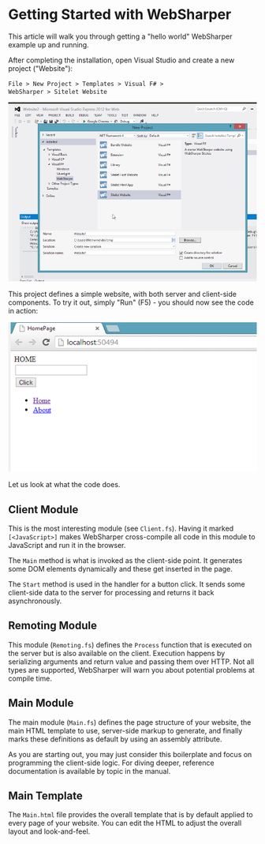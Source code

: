 # Getting Started with WebSharper

This article will walk you through getting a "hello world" WebSharper
example up and running.

After completing the installation, open Visual Studio and create a new
project ("Website"):

    File > New Project > Templates > Visual F# >
    WebSharper > Sitelet Website

![New Project Screenshot](images/GettingStarted-1.png)

This project defines a simple website, with both server and
client-side components.  To try it out, simply "Run" (F5) - you should
now see the code in action:

![Sample App Screenshot](images/GettingStarted-2.png)

Let us look at what the code does.

## Client Module

This is the most interesting module (see `Client.fs`). Having it
marked `[<JavaScript>]` makes WebSharper cross-compile all code in
this module to JavaScript and run it in the browser.

The `Main` method is what is invoked as the client-side point. It
generates some DOM elements dynamically and these get inserted in the
page.

The `Start` method is used in the handler for a button click. It sends
some client-side data to the server for processing and returns it back
asynchronously.

## Remoting Module

This module (`Remoting.fs`) defines the `Process` function that is
executed on the server but is also available on the client. Execution
happens by serializing arguments and return value and passing them
over HTTP.  Not all types are supported, WebSharper will warn you
about potential problems at compile time.

## Main Module

The main module (`Main.fs`) defines the page structure of your
website, the main HTML template to use, server-side markup to
generate, and finally marks these definitions as default by using an
assembly attribute.

As you are starting out, you may just consider this boilerplate and
focus on programming the client-side logic. For diving deeper,
reference documentation is available by topic in the manual.

## Main Template

The `Main.html` file provides the overall template that is by default
applied to every page of your website.  You can edit the HTML to
adjust the overall layout and look-and-feel.
